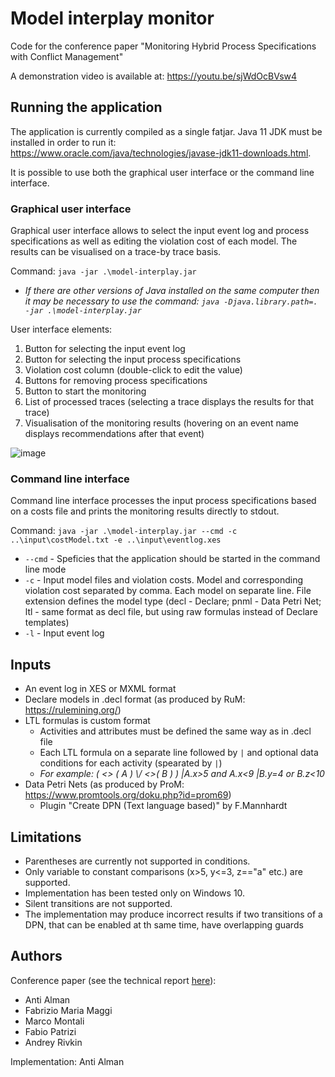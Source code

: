 # Model interplay monitor

Code for the conference paper "Monitoring Hybrid Process Specifications with Conflict Management"

A demonstration video is available at: https://youtu.be/sjWdOcBVsw4

## Running the application

The application is currently compiled as a single fatjar. Java 11 JDK must be installed in order to run it: https://www.oracle.com/java/technologies/javase-jdk11-downloads.html.

It is possible to use both the graphical user interface or the command line interface.


### Graphical user interface

Graphical user interface allows to select the input event log and process specifications as well as editing the violation cost of each model. The results can be visualised on a trace-by trace basis.

Command: `java -jar .\model-interplay.jar`
* _If there are other versions of Java installed on the same computer then it may be necessary to use the command: `java -Djava.library.path=. -jar .\model-interplay.jar`_

User interface elements:
1. Button for selecting the input event log
2. Button for selecting the input process specifications
3. Violation cost column (double-click to edit the value)
4. Buttons for removing process specifications
5. Button to start the monitoring
6. List of processed traces (selecting a trace displays the results for that trace)
7. Visualisation of the monitoring results (hovering on an event name displays recommendations after that event)

![image](https://user-images.githubusercontent.com/18569885/125088890-85f54900-e0d6-11eb-824a-53878923b045.png)


### Command line interface

Command line interface processes the input process specifications based on a costs file and prints the monitoring results directly to stdout.

Command: `java -jar .\model-interplay.jar --cmd -c ..\input\costModel.txt -e ..\input\eventlog.xes`
* `--cmd` - Speficies that the application should be started in the command line mode
* `-c` - Input model files and violation costs. Model and corresponding violation cost separated by comma. Each model on separate line. File extension defines the model type (decl - Declare; pnml - Data Petri Net; ltl - same format as decl file, but using raw formulas instead of Declare templates)
* `-l` - Input event log 

## Inputs
* An event log in XES or MXML format
* Declare models in .decl format (as produced by RuM: https://rulemining.org/)
* LTL formulas is custom format
  * Activities and attributes must be defined the same way as in .decl file
  * Each LTL formula on a separate line followed by `|` and optional data conditions for each activity (spearated by `|`)
  * _For example: (  <> ( A ) \\/ <>( B )  ) |A.x>5 and A.x<9 |B.y=4 or B.z<10_
* Data Petri Nets (as produced by ProM: https://www.promtools.org/doku.php?id=prom69)
  * Plugin "Create DPN (Text language based)" by F.Mannhardt 


## Limitations

* Parentheses are currently not supported in conditions.
* Only variable to constant comparisons (x>5, y<=3, z=="a" etc.) are supported.
* Implementation has been tested only on Windows 10.
* Silent transitions are not supported.
* The implementation may produce incorrect results if two transitions of a DPN, that can be enabled at th same time, have overlapping guards

## Authors

Conference paper (see the technical report [here](https://github.com/antialman/model-interplay-monitoring-code/blob/main/tech-report.pdf)):
* Anti Alman
* Fabrizio Maria Maggi
* Marco Montali
* Fabio Patrizi
* Andrey Rivkin

Implementation: Anti Alman

